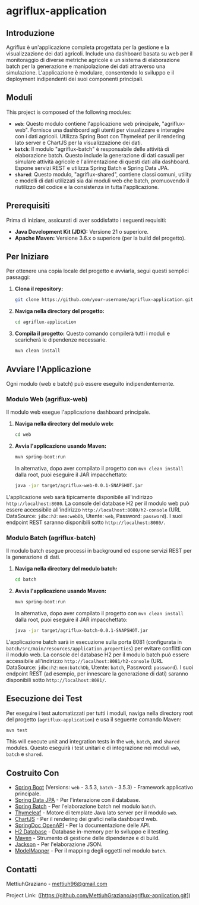 # agriflux-application

## Introduzione

Agriflux è un'applicazione completa progettata per la gestione e la visualizzazione dei dati agricoli. Include una dashboard basata su web per il monitoraggio di diverse metriche agricole e un sistema di elaborazione batch per la generazione e manipolazione dei dati attraverso una simulazione. L'applicazione è modulare, consentendo lo sviluppo e il deployment indipendenti dei suoi componenti principali.

## Moduli

This project is composed of the following modules:

-   **`web`**: Questo modulo contiene l'applicazione web principale, "agriflux-web". Fornisce una dashboard agli utenti per visualizzare e interagire con i dati agricoli. Utilizza Spring Boot con Thymeleaf per il rendering lato server e ChartJS per la visualizzazione dei dati.
-   **`batch`**: Il modulo "agriflux-batch" è responsabile delle attività di elaborazione batch. Questo include la generazione di dati casuali per simulare attività agricole e l'alimentazione di questi dati alla dashboard. Espone servizi REST e utilizza Spring Batch e Spring Data JPA.
-   **`shared`**: Questo modulo, "agriflux-shared", contiene classi comuni, utility e modelli di dati utilizzati sia dai moduli web che batch, promuovendo il riutilizzo del codice e la consistenza in tutta l'applicazione.

## Prerequisiti

Prima di iniziare, assicurati di aver soddisfatto i seguenti requisiti:

-   **Java Development Kit (JDK):** Versione 21 o superiore.
-   **Apache Maven:** Versione 3.6.x o superiore (per la build del progetto).

## Per Iniziare

Per ottenere una copia locale del progetto e avviarla, segui questi semplici passaggi:

1.  **Clona il repository:**
    ```bash
    git clone https://github.com/your-username/agriflux-application.git
    ```
2.  **Naviga nella directory del progetto:**
    ```bash
    cd agriflux-application
    ```
3.  **Compila il progetto:**
    Questo comando compilerà tutti i moduli e scaricherà le dipendenze necessarie.
    ```bash
    mvn clean install
    ```

## Avviare l'Applicazione

Ogni modulo (web e batch) può essere eseguito indipendentemente.

### Modulo Web (agriflux-web)

Il modulo web esegue l'applicazione dashboard principale.

1.  **Naviga nella directory del modulo web:**
    ```bash
    cd web
    ```
2.  **Avvia l'applicazione usando Maven:**
    ```bash
    mvn spring-boot:run
    ```
    In alternativa, dopo aver compilato il progetto con `mvn clean install` dalla root, puoi eseguire il JAR impacchettato:
    ```bash
    java -jar target/agriflux-web-0.0.1-SNAPSHOT.jar
    ```
L'applicazione web sarà tipicamente disponibile all'indirizzo `http://localhost:8080`.
La console del database H2 per il modulo web può essere accessibile all'indirizzo `http://localhost:8080/h2-console` (URL DataSource: `jdbc:h2:mem:webDb`, Utente: `web`, Password: `password`).
I suoi endpoint REST saranno disponibili sotto `http://localhost:8080/`.

### Modulo Batch (agriflux-batch)

Il modulo batch esegue processi in background ed espone servizi REST per la generazione di dati.

1.  **Naviga nella directory del modulo batch:**
    ```bash
    cd batch
    ```
2.  **Avvia l'applicazione usando Maven:**
    ```bash
    mvn spring-boot:run
    ```
    In alternativa, dopo aver compilato il progetto con `mvn clean install` dalla root, puoi eseguire il JAR impacchettato:
    ```bash
    java -jar target/agriflux-batch-0.0.1-SNAPSHOT.jar
    ```
L'applicazione batch sarà in esecuzione sulla porta 8081 (configurata in `batch/src/main/resources/application.properties`) per evitare conflitti con il modulo web.
La console del database H2 per il modulo batch può essere accessibile all'indirizzo `http://localhost:8081/h2-console` (URL DataSource: `jdbc:h2:mem:batchDb`, Utente: `batch`, Password: `password`).
I suoi endpoint REST (ad esempio, per innescare la generazione di dati) saranno disponibili sotto `http://localhost:8081/`.

## Esecuzione dei Test

Per eseguire i test automatizzati per tutti i moduli, naviga nella directory root del progetto (`agriflux-application`) e usa il seguente comando Maven:

```bash
mvn test
```

This will execute unit and integration tests in the `web`, `batch`, and `shared` modules.
Questo eseguirà i test unitari e di integrazione nei moduli `web`, `batch` e `shared`.

## Costruito Con

-   [Spring Boot](https://spring.io/projects/spring-boot) (Versions: `web` - 3.5.3, `batch` - 3.5.3) - Framework applicativo principale.
-   [Spring Data JPA](https://spring.io/projects/spring-data-jpa) - Per l'interazione con il database.
-   [Spring Batch](https://spring.io/projects/spring-batch) - Per l'elaborazione batch nel modulo `batch`.
-   [Thymeleaf](https://www.thymeleaf.org/) - Motore di template Java lato server per il modulo `web`.
-   [ChartJS](https://www.chartjs.org/) - Per il rendering dei grafici nella dashboard web.
-   [SpringDoc OpenAPI](https://springdoc.org/) - Per la documentazione delle API.
-   [H2 Database](https://www.h2database.com/) - Database in-memory per lo sviluppo e il testing.
-   [Maven](https://maven.apache.org/) - Strumento di gestione delle dipendenze e di build.
-   [Jackson](https://github.com/FasterXML/jackson) - Per l'elaborazione JSON.
-   [ModelMapper](http://modelmapper.org/) - Per il mapping degli oggetti nel modulo `batch`.

## Contatti

MettiuhGraziano - mettiuh96@gmail.com

Project Link: ([https://github.com/MettiuhGraziano/agriflux-application.git])
